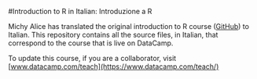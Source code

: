 #Introduction to R in Italian: Introduzione a R

Michy Alice has translated the original introduction to R course ([GitHub](https://github.com/datacamp/courses-intro-to-r)) to Italian. This repository contains all the source files, in Italian, that correspond to the course that is live on DataCamp.

To update this course, if you are a collaborator, visit [www.datacamp.com/teach](https://www.datacamp.com/teach/)